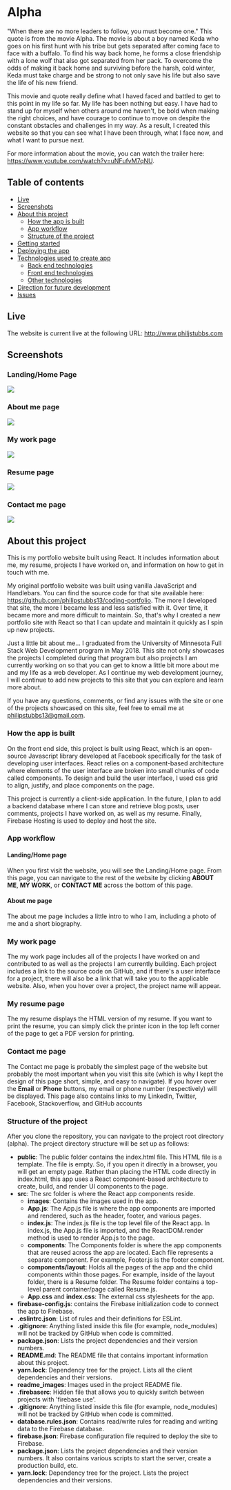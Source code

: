 # Alpha

"When there are no more leaders to follow, you must become one." This quote is from the movie Alpha. The movie is about a boy named Keda who goes on his first hunt with his tribe but gets separated after coming face to face with a buffalo. To find his way back home, he forms a close friendship with a lone wolf that also got separated from her pack. To overcome the odds of making it back home and surviving before the harsh, cold winter, Keda must take charge and be strong to not only save his life but also save the life of his new friend. 

This movie and quote really define what I haved faced and battled to get to this point in my life so far. My life has been nothing but easy. I have had to stand up for myself when others around me haven't, be bold when making the right choices, and have courage to continue to move on despite the constant obstacles and challenges in my way. As a result, I created this website so that you can see what I have been through, what I face now, and what I want to pursue next.

For more information about the movie, you can watch the trailer here: <https://www.youtube.com/watch?v=uNFufvM7qNU>.

## Table of contents

* [Live](#live)
* [Screenshots](#screenshots)
* [About this project](#about-this-project)
  * [How the app is built](#how-the-app-is-built)
  * [App workflow](#workflow)
  * [Structure of the project](#project-structure)
* [Getting started](#getting-started)
* [Deploying the app](#deployment)
* [Technologies used to create app](#technologies-used)
  * [Back end technologies](#Backend)
  * [Front end technologies](#Frontend)
  * [Other technologies](#Other)
* [Direction for future development](#future)
* [Issues](#Issues)

## <a name="live"></a>Live

The website is current live at the following URL:
<http://www.philjstubbs.com>

## <a name="screenshots"></a> Screenshots

### Landing/Home Page

<img src="./readme_images/landing.png">

### About me page

<img src="./readme_images/aboutme.png">

### My work page

<img src="./readme_images/mywork.png">

### Resume page

<img src="./readme_images/resume.png">

### Contact me page

<img src="./readme_images/contactme.png">

## <a name="about-this-project"></a> About this project

This is my portfolio website built using React. It includes information about me, my resume, projects I have worked on, and information on how to get in touch with me.

My original portfolio website was built using vanilla JavaScript and Handlebars. You can find the source code for that site available here: <https://github.com/philipstubbs13/coding-portfolio>. The more I developed that site, the more I became less and less satisfied with it. Over time, it became more and more difficult to maintain. So, that's why I created a new portfolio site with React so that I can update and maintain it quickly as I spin up new projects.

Just a little bit about me... I graduated from the University of Minnesota Full Stack Web Development program in May 2018. This site not only showcases the projects I completed during that program but also projects I am currently working on so that you can get to know a little bit more about me and my life as a web developer. As I continue my web development journey, I will continue to add new projects to this site that you can explore and learn more about.

If you have any questions, comments, or find any issues with the site or one of the projects showcased on this site, feel free to email me at philipstubbs13@gmail.com.

### <a name="how-the-app-is-built"></a> How the app is built

On the front end side, this project is built using React, which is an open-source Javascript library developed at Facebook specifically for the task of developing user interfaces. React relies on a component-based architecture where elements of the user interface are broken into small chunks of code called components. To design and build the user interface, I used css grid to align, justify, and place components on the page.

This project is currently a client-side application. In the future, I plan to add a backend database where I can store and retrieve blog posts, user comments, projects I have worked on, as well as my resume. Finally, Firebase Hosting is used to deploy and host the site.

### <a name="workflow"></a> App workflow

#### Landing/Home page

When you first visit the website, you will see the Landing/Home page. From this page, you can navigate to the rest of the website by clicking <b>ABOUT ME</b>, <b>MY WORK</b>, or <b>CONTACT ME</b> across the bottom of this page. 

#### About me page

The about me page includes a little intro to who I am, including a photo of me and a short biography.

### My work page

The my work page includes all of the projects I have worked on and contributed to as well as the projects I am currently building. Each project includes a link to the source code on GitHub, and if there's a user interface for a project, there will also be a link that will take you to the applicable website. Also, when you hover over a project, the project name will appear.

### My resume page

The my resume displays the HTML version of my resume. If you want to print the resume, you can simply click the printer icon in the top left corner of the page to get a PDF version for printing.

### Contact me page

The Contact me page is probably the simplest page of the website but probably the most important when you visit this site (which is why I kept the design of this page short, simple, and easy to navigate). If you hover over the <b>Email</b> or <b>Phone</b> buttons, my email or phone number (respectively) will be displayed. This page also contains links to my LinkedIn, Twitter, Facebook, Stackoverflow, and GitHub accounts

### <a name="project-structure"></a> Structure of the project

After you clone the repository, you can navigate to the project root directory (alpha). The project directory structure will be set up as follows:


* <b>public</b>: The public folder contains the index.html file. This HTML file is a template. The file is empty. So, if you open it directly in a browser, you will get an empty page. Rather than placing the HTML code directly in index.html, this app uses a React component-based architecture to create, build, and render UI components to the page.
* <b>src</b>: The src folder is where the React app components reside.
  * <b>images</b>: Contains the images used in the app.
  * <b>App.js</b>: The App.js file is where the app components are imported and rendered, such as the header, footer, and various pages.
  * <b>index.js</b>: The index.js file is the top level file of the React app. In index.js, the App.js file is imported, and the ReactDOM.render method is used to render App.js to the page.
  * <b>components</b>: The Components folder is where the app components that are reused across the app are located. Each file represents a separate component. For example, Footer.js is the footer component.
  * <b>components/layout</b>: Holds all the pages of the app and the child components within those pages. For example, inside of the layout folder, there is a Resume folder. The Resume folder contains a top-level parent container/page called Resume.js.
  * <b>App.css</b> and <b>index.css</b>: The external css stylesheets for the app.
* <b>firebase-config.js</b>: contains the Firebase initialization code to connect the app to Firebase.
* <b>.eslintrc.json</b>: List of rules and their definitions for ESLint.
* <b>.gitignore</b>: Anything listed inside this file (for example, node_modules) will not be tracked by GitHub when code is committed.
* <b>package.json</b>: Lists the project dependencies and their version numbers.
* <b>README.md</b>: The README file that contains important information about this project.
* <b>yarn.lock</b>: Dependency tree for the project. Lists all the client dependencies and their versions.
* <b>readme_images</b>: Images used in the project README file.
* <b>.firebaserc</b>: Hidden file that allows you to quickly switch between projects with 'firebase use'.
* <b>.gitignore</b>: Anything listed inside this file (for example, node_modules) will not be tracked by GitHub when code is committed.
* <b>database.rules.json</b>: Contains read/write rules for reading and writing data to the Firebase database.
* <b>firebase.json</b>: Firebase configuration file required to deploy the site to Firebase.
* <b>package.json</b>: Lists the project dependencies and their version numbers. It also contains various scripts to start the server, create a production build, etc.
* <b>yarn.lock</b>: Dependency tree for the project. Lists the project dependencies and their versions.
